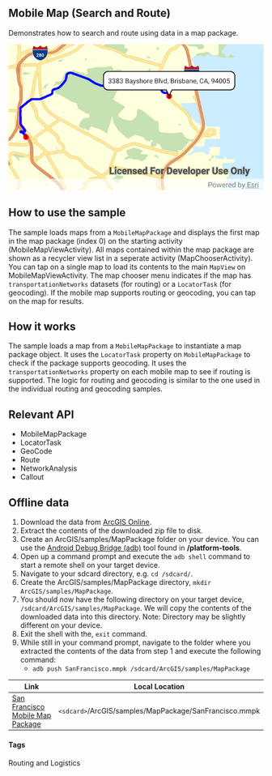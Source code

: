 ## Mobile Map (Search and Route)
Demonstrates how to search and route using data in a map package.

![Mobile Map Search and Route App](mobile-map-search-and-route.png)

## How to use the sample
The sample loads maps from a `MobileMapPackage` and displays the first map in the map package (index 0) on the starting activity (MobileMapViewActivity). All maps contained within the map package are shown as a recycler view list in a seperate activity (MapChooserActivity). You can tap on a single map to load its contents to the main `MapView` on MobileMapViewActivity. The map chooser menu indicates if the map has `transportationNetworks` datasets (for routing) or a `LocatorTask` (for geocoding). If the mobile map supports routing or geocoding, you can tap on the map for results.

## How it works
The sample loads a map from a `MobileMapPackage` to instantiate a map package object. It uses the `LocatorTask` property on `MobileMapPackage` to check if the package supports geocoding. It uses the `transportationNetworks` property on each mobile map to see if routing is supported. The logic for routing and geocoding is similar to the one used in the individual routing and geocoding samples.

## Relevant API
* MobileMapPackage
* LocatorTask
* GeoCode
* Route
* NetworkAnalysis
* Callout

## Offline data
1. Download the data from [ArcGIS Online](https://arcgisruntime.maps.arcgis.com/home/item.html?id=260eb6535c824209964cf281766ebe43).  
2. Extract the contents of the downloaded zip file to disk.  
3. Create an ArcGIS/samples/MapPackage folder on your device. You can use the [Android Debug Bridge (adb)](https://developer.android.com/guide/developing/tools/adb.html) tool found in **<sdk-dir>/platform-tools**.
4. Open up a command prompt and execute the ```adb shell``` command to start a remote shell on your target device.
5. Navigate to your sdcard directory, e.g. ```cd /sdcard/```.  
6. Create the ArcGIS/samples/MapPackage directory, ```mkdir ArcGIS/samples/MapPackage```.
7. You should now have the following directory on your target device, ```/sdcard/ArcGIS/samples/MapPackage```. We will copy the contents of the downloaded data into this directory. Note:  Directory may be slightly different on your device.
8. Exit the shell with the, ```exit``` command.
9. While still in your command prompt, navigate to the folder where you extracted the contents of the data from step 1 and execute the following command: 
	* ```adb push SanFrancisco.mmpk /sdcard/ArcGIS/samples/MapPackage```


Link | Local Location
---------|-------|
|[San Francisco Mobile Map Package](https://arcgisruntime.maps.arcgis.com/home/item.html?id=260eb6535c824209964cf281766ebe43)| `<sdcard>`/ArcGIS/samples/MapPackage/SanFrancisco.mmpk |


#### Tags
Routing and Logistics